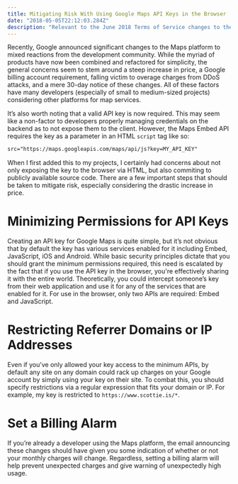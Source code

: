 ```yaml
---
title: Mitigating Risk With Using Google Maps API Keys in the Browser
date: "2018-05-05T22:12:03.284Z"
description: "Relevant to the June 2018 Terms of Service changes to the Google Maps platform."
---
```


Recently, Google announced significant changes to the Maps platform to mixed reactions from the development community. While the myriad of products have now been combined and refactored for simplicity, the general concerns seem to stem around a steep increase in price, a Google billing account requirement, falling victim to overage charges from DDoS attacks, and a mere 30-day notice of these changes. All of these factors have many developers (especially of small to medium-sized projects) considering other platforms for map services.

It’s also worth noting that a valid API key is now required. This may seem like a non-factor to developers properly managing credentials on the backend as to not expose them to the client. However, the Maps Embed API requires the key as a parameter in an HTML `script` tag like so:

```html
src="https://maps.googleapis.com/maps/api/js?key=MY_API_KEY"
```

When I first added this to my projects, I certainly had concerns about not only exposing the key to the browser via HTML, but also commiting to publicly available source code. There are a few important steps that should be taken to mitigate risk, especially considering the drastic increase in price.

# Minimizing Permissions for API Keys

Creating an API key for Google Maps is quite simple, but it’s not obvious that by default the key has various services enabled for it including Embed, JavaScript, iOS and Android. While basic security principles dictate that you should grant the minimum permissions required, this need is escalated by the fact that if you use the API key in the browser, you're effectively sharing it with the entire world. Theoretically, you could intercept someone’s key from their web application and use it for any of the services that are enabled for it. For use in the browser, only two APIs are required: Embed and JavaScript.

# Restricting Referrer Domains or IP Addresses

Even if you’ve only allowed your key access to the minimum APIs, by default any site on any domain could rack up charges on your Google account by simply using your key on their site. To combat this, you should specify restrictions via a regular expression that fits your domain or IP. For example, my key is restricted to `https://www.scottie.is/*`.

# Set a Billing Alarm

If you’re already a developer using the Maps platform, the email announcing these changes should have given you some indication of whether or not your monthly charges will change. Regardless, setting a billing alarm will help prevent unexpected charges and give warning of unexpectedly high usage.
